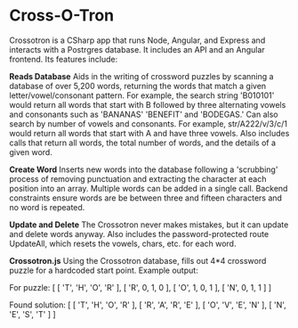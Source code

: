 # Cross-O-Tron
Crossotron is a CSharp app that runs Node, Angular, and Express and interacts with a Postrgres database. It includes an API and an Angular frontend. Its features include:

**Reads Database**
Aids in the writing of crossword puzzles by scanning a database of over 5,200 words, returning the words that match a given letter/vowel/consonant pattern. For example, the search string 'B010101' would return all words that start with B followed by three alternating vowels and consonants such as 'BANANAS' 'BENEFIT' and 'BODEGAS.'
Can also search by number of vowels and consonants. For example, str/A222/v/3/c/1 would return all words that start with A and have three vowels. Also includes calls that return all words, the total number of words, and the details of a given word.

**Create Word**
Inserts new words into the database following a 'scrubbing' process of removing punctuation and extracting the character at each position into an array. Multiple words can be added in a single call. Backend constraints ensure words are be between three and fifteen characters and no word is repeated. 

**Update and Delete**
The Crossotron never makes mistakes, but it can update and delete words anyway. Also includes the password-protected route UpdateAll, which resets the vowels, chars, etc. for each word. 

**Crossotron.js**
Using the Crossotron database, fills out 4*4 crossword puzzle for a hardcoded start point. Example output:

For puzzle:
[ [ 'T', 'H', 'O', 'R' ],
  [ 'R', 0, 1, 0 ],
  [ 'O', 1, 0, 1 ],
  [ 'N', 0, 1, 1 ] ]

Found solution:
[ [ 'T', 'H', 'O', 'R' ],
  [ 'R', 'A', 'R', 'E' ],
  [ 'O', 'V', 'E', 'N' ],
  [ 'N', 'E', 'S', 'T' ] ]